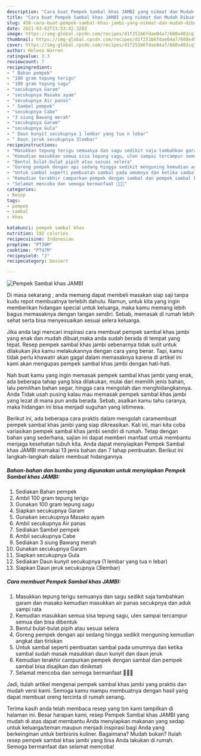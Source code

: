 ```yaml
---
description: "Cara buat Pempek Sambal khas JAMBI yang nikmat dan Mudah Dibuat"
title: "Cara buat Pempek Sambal khas JAMBI yang nikmat dan Mudah Dibuat"
slug: 450-cara-buat-pempek-sambal-khas-jambi-yang-nikmat-dan-mudah-dibuat
date: 2021-03-02T23:53:42.328Z
image: https://img-global.cpcdn.com/recipes/d1f251b6fdae04a7/680x482cq70/pempek-sambal-khas-jambi-foto-resep-utama.jpg
thumbnail: https://img-global.cpcdn.com/recipes/d1f251b6fdae04a7/680x482cq70/pempek-sambal-khas-jambi-foto-resep-utama.jpg
cover: https://img-global.cpcdn.com/recipes/d1f251b6fdae04a7/680x482cq70/pempek-sambal-khas-jambi-foto-resep-utama.jpg
author: Helena Warren
ratingvalue: 3.3
reviewcount: 7
recipeingredient:
- " Bahan pempek"
- "100 gram tepung terigu"
- "100 gram tepung sagu"
- "secukupnya Garam"
- "secukupnya Masako ayam"
- "secukupnya Air panas"
- " Sambel pempek"
- "secukupnya Cabe"
- "3 siung Bawang merah"
- "secukupnya Garam"
- "secukupnya Gula"
- " Daun kunyit secukupnya 1 lembar yang tua n lebar"
- " Daun jeruk secukupnya 3lembar"
recipeinstructions:
- "Masukkan tepung terigu semuanya dan sagu sedikit saja tambahkan garam dan masako kemudian masukkan air panas secukpnya dan aduk sampi rata"
- "Kemudian masukkan semua sisa tepung sagu, ulen sampai tercampur semua dan bisa dibentuk"
- "Bentul bulat-bulat pipih atau sesuai selera"
- "Goreng pempek dengan api sedang hingga sedikit menguning kemudian angkat dan tiriskan"
- "Untuk sambal seperti pembuatan sambal pada umumnya dan ketika sambal sudah masak masukkan daun kunyit dan daun jeruk"
- "Kemudian terakhir campurkan pempek dengan sambal dan pempek sambal bisa disajikan dan dinikmati"
- "Selamat mencoba dan semoga bermanfaat 🥰🙏🏻"
categories:
- Resep
tags:
- pempek
- sambal
- khas

katakunci: pempek sambal khas 
nutrition: 192 calories
recipecuisine: Indonesian
preptime: "PT30M"
cooktime: "PT47M"
recipeyield: "2"
recipecategory: Dessert

---
```



![Pempek Sambal khas JAMBI](https://img-global.cpcdn.com/recipes/d1f251b6fdae04a7/680x482cq70/pempek-sambal-khas-jambi-foto-resep-utama.jpg)

Di masa  sekarang , anda memang dapat membeli masakan siap saji tanpa kudu repot membuatnya terlebih dahulu. Namun, untuk kita yang ingin memberikan hidangan special untuk keluarga, maka kamu memang lebih bagus memasaknya dengan tangan sendiri. Sebab, memasak di rumah lebih sehat serta bisa menyesuaikan sesuai selera keluarga.

Jika anda lagi mencari inspirasi cara membuat pempek sambal khas jambi yang enak dan mudah dibuat,maka anda sudah berada di tempat yang tepat. Resep pempek sambal khas jambi  sebenarnya tidak sulit untuk dilakukan jika kamu melakukannya dengan cara yang benar. Tapi, kamu tidak perlu khawatir akan gagal dalam memasaknya 
karena di artikel ini kami akan mengupas pempek sambal khas jambi dengan hati-hati.  



Nah buat kamu yang ingin memasak pempek sambal khas jambi yang enak, ada beberapa tahap yang bisa dilakukan, mulai dari memilih jenis bahan, lalu pemilihan bahan segar, hingga cara mengolah dan menghidangkannya. Anda Tidak usah pusing kalau mau memasak pempek sambal khas jambi yang lezat di mana pun anda berada. Sebab, asalkan kamu  tahu caranya, maka hidangan ini bisa menjadi suguhan yang istimewa.

Berikut ini, ada beberapa cara praktis  dalam mengolah caramembuat pempek sambal khas jambi yang siap dikreasikan. Kali ini, mari kita coba variasikan pempek sambal khas jambi sendiri di rumah. Tetap dengan bahan yang sederhana, sajian ini dapat memberi manfaat untuk membantu menjaga kesehatan tubuh kita. Anda dapat menyiapkan Pempek Sambal khas JAMBI memakai 13 jenis bahan dan 7 tahap pembuatan. Berikut ini langkah-langkah dalam membuat hidangannya.

<!--inarticleads1-->

##### Bahan-bahan dan bumbu yang digunakan untuk menyiapkan Pempek Sambal khas JAMBI:

1. Sediakan  Bahan pempek
1. Ambil 100 gram tepung terigu
1. Gunakan 100 gram tepung sagu
1. Siapkan secukupnya Garam
1. Gunakan secukupnya Masako ayam
1. Ambil secukupnya Air panas
1. Sediakan  Sambel pempek
1. Ambil secukupnya Cabe
1. Sediakan 3 siung Bawang merah
1. Gunakan secukupnya Garam
1. Siapkan secukupnya Gula
1. Sediakan  Daun kunyit secukupnya (1 lembar yang tua n lebar)
1. Siapkan  Daun jeruk secukupnya (3lembar)




<!--inarticleads2-->

##### Cara membuat Pempek Sambal khas JAMBI:

1. Masukkan tepung terigu semuanya dan sagu sedikit saja tambahkan garam dan masako kemudian masukkan air panas secukpnya dan aduk sampi rata
1. Kemudian masukkan semua sisa tepung sagu, ulen sampai tercampur semua dan bisa dibentuk
1. Bentul bulat-bulat pipih atau sesuai selera
1. Goreng pempek dengan api sedang hingga sedikit menguning kemudian angkat dan tiriskan
1. Untuk sambal seperti pembuatan sambal pada umumnya dan ketika sambal sudah masak masukkan daun kunyit dan daun jeruk
1. Kemudian terakhir campurkan pempek dengan sambal dan pempek sambal bisa disajikan dan dinikmati
1. Selamat mencoba dan semoga bermanfaat 🥰🙏🏻




Jadi, itulah artikel mengenai  pempek sambal khas jambi  yang praktis dan mudah versi kami. Semoga kamu mampu membuatnya dengan hasil yang dapat membuat oreng tercinta di rumah senang. 

Terima kasih anda telah membaca resep yang tim kami tampilkan di halaman ini. Besar harapan kami, resep  Pempek Sambal khas JAMBI yang mudah di atas dapat membantu Anda menyiapkan makanan yang sedap untuk keluarga/teman maupun menjadi inspirasi bagi Anda yang berkeinginan untuk berbisnis kuliner. Bagaimana? Mudah bukan? Itulah resep pempek sambal khas jambi yang bisa Anda lakukan di rumah. Semoga bermanfaat dan selamat mencoba!

